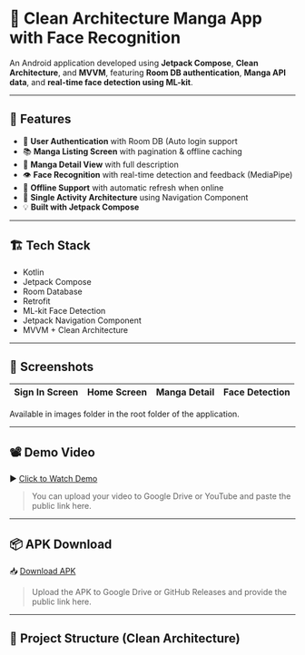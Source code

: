 # 📱 Clean Architecture Manga App with Face Recognition

An Android application developed using **Jetpack Compose**, **Clean Architecture**, and **MVVM**, featuring **Room DB authentication**, **Manga API data**, and **real-time face detection using ML-kit**.

---

## 🚀 Features

- 🔐 **User Authentication** with Room DB (Auto login support
- 📚 **Manga Listing Screen** with pagination & offline caching
- 📄 **Manga Detail View** with full description
- 👁️ **Face Recognition** with real-time detection and feedback (MediaPipe)
- 🔄 **Offline Support** with automatic refresh when online
- 🧭 **Single Activity Architecture** using Navigation Component
- 💡 **Built with Jetpack Compose**

---

## 🏗️ Tech Stack

- Kotlin
- Jetpack Compose
- Room Database
- Retrofit
- ML-kit Face Detection
- Jetpack Navigation Component
- MVVM + Clean Architecture

---

## 📸 Screenshots

| Sign In Screen | Home Screen | Manga Detail | Face Detection |
|:---:|:---:|:---:|:---:|
Available in images folder in the root folder of the application.

---

## 📽️ Demo Video

▶️ [Click to Watch Demo]([https://your-video-link.com](https://drive.google.com/file/d/1XlKEBVyc336b1ViRKqjjOtBgksmczCuA/view?usp=drivesdk))  
> You can upload your video to Google Drive or YouTube and paste the public link here.

---

## 📦 APK Download

📥 [Download APK]([https://your-apk-link.com](https://drive.google.com/file/d/1XpFb7Avhz_p0nUF_UFNJN1JCP0Yxrt5X/view?usp=drivesdk))

> Upload the APK to Google Drive or GitHub Releases and provide the public link here.

---

## 🔧 Project Structure (Clean Architecture)

